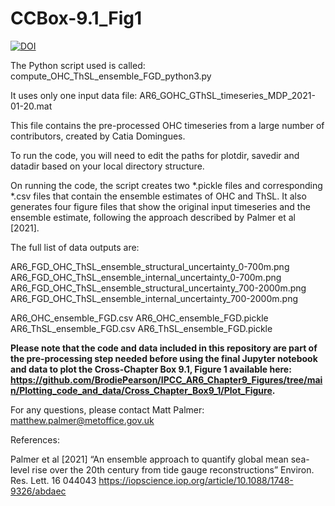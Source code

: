 # CCBox-9.1_Fig1

[![DOI](https://zenodo.org/badge/599016775.svg)](https://zenodo.org/badge/latestdoi/599016775)

The Python script used is called:
compute_OHC_ThSL_ensemble_FGD_python3.py 

It uses only one input data file:
AR6_GOHC_GThSL_timeseries_MDP_2021-01-20.mat

This file contains the pre-processed OHC timeseries from a large number of contributors, created by Catia Domingues.

To run the code, you will need to edit the paths for plotdir, savedir and datadir based on your local directory structure. 

On running the code, the script creates two *.pickle files and corresponding *.csv files that contain the ensemble estimates of OHC and ThSL. It also generates four figure files that show the original input timeseries and the ensemble estimate, following the approach described by Palmer et al [2021]. 

The full list of data outputs are:

AR6_FGD_OHC_ThSL_ensemble_structural_uncertainty_0-700m.png
AR6_FGD_OHC_ThSL_ensemble_internal_uncertainty_0-700m.png
AR6_FGD_OHC_ThSL_ensemble_structural_uncertainty_700-2000m.png
AR6_FGD_OHC_ThSL_ensemble_internal_uncertainty_700-2000m.png

AR6_OHC_ensemble_FGD.csv
AR6_OHC_ensemble_FGD.pickle
AR6_ThSL_ensemble_FGD.csv
AR6_ThSL_ensemble_FGD.pickle 

**Please note that the code and data included in this repository are part of the pre-processing step needed before using the final Jupyter notebook and data to plot the Cross-Chapter Box 9.1, Figure 1 available here: https://github.com/BrodiePearson/IPCC_AR6_Chapter9_Figures/tree/main/Plotting_code_and_data/Cross_Chapter_Box9_1/Plot_Figure.** 

For any questions, please contact Matt Palmer: matthew.palmer@metoffice.gov.uk 

References: 

Palmer et al [2021] “An ensemble approach to quantify global mean sea-level rise over the 20th century from tide gauge reconstructions” Environ. Res. Lett. 16 044043
https://iopscience.iop.org/article/10.1088/1748-9326/abdaec 
